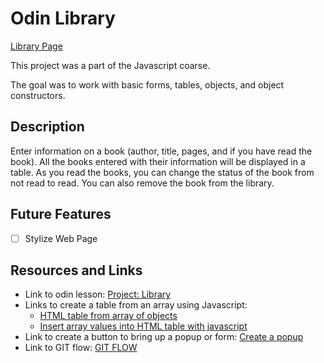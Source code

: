 # Odin Library

[Library Page](https://l-bauer.github.io/odin_library/)

This project was a part of the Javascript coarse.

The goal was to work with basic forms, tables, objects, and object constructors.

## Description

Enter information on a book (author, title, pages, and if you have read the book). All the books entered with their information will be displayed in a table. As you read the books, you can change the status of the book from not read to read. You can also remove the book from the library.

## Future Features

-[ ] Stylize Web Page

## Resources and Links

- Link to odin lesson: [Project: Library](https://www.theodinproject.com/lessons/node-path-javascript-library)
- Links to create a table from an array using Javascript:
  - [HTML table from array of objects](https://stackoverflow.com/questions/72527457/how-to-create-an-html-table-from-an-array-of-objects)
  - [Insert array values into HTML table with javascript](https://stackoverflow.com/questions/61497993/how-to-insert-array-values-into-a-html-table-with-javascript)
- Link to create a button to bring up a popup or form: [Create a popup](https://www.w3docs.com/snippets/javascript/how-to-create-a-popup-form-using-javascript.html)
- Link to GIT flow: [GIT FLOW](https://nvie.com/posts/a-successful-git-branching-model/)
